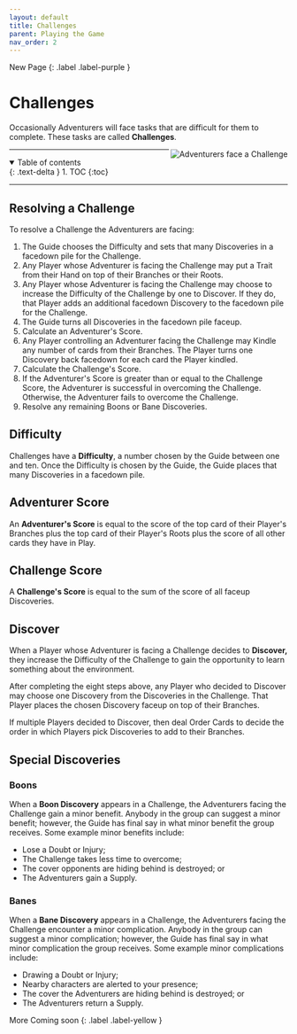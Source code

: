 ```yaml
---
layout: default
title: Challenges
parent: Playing the Game
nav_order: 2
---
```


<div markdown="1">
New Page
{: .label .label-purple }
</div>

# Challenges



Occasionally Adventurers will face tasks that are difficult for them to complete. These tasks are called **Challenges**.

<img align="right" src="https://plerpsandplerps.github.io/Sprouting-Tales/artwork/Art_Challenge.png" alt="Adventurers face a Challenge">

---

<details open markdown="block">
  <summary>
    Table of contents
  </summary>
  {: .text-delta }
1. TOC
{:toc}
</details>

---

## Resolving a Challenge

To resolve a Challenge the Adventurers are facing:
1. The Guide chooses the Difficulty and sets that many Discoveries in a facedown pile for the Challenge. 
2. Any Player whose Adventurer is facing the Challenge may put a Trait from their Hand on top of their Branches or their Roots.
2. Any Player whose Adventurer is facing the Challenge may choose to increase the Difficulty of the Challenge by one to Discover. If they do, that Player adds an additional facedown Discovery to the facedown pile for the Challenge.
3. The Guide turns all Discoveries in the facedown pile faceup.
4. Calculate an Adventurer's Score. 
6. Any Player controlling an Adventurer facing the Challenge may Kindle any number of cards from their Branches. The Player turns one Discovery back facedown for each card the Player kindled.
7. Calculate the Challenge's Score.
8. If the Adventurer's Score is greater than or equal to the Challenge Score, the Adventurer is successful in overcoming the Challenge. Otherwise, the Adventurer fails to overcome the Challenge. 
9. Resolve any remaining Boons or Bane Discoveries. 

## Difficulty

Challenges have a **Difficulty**, a number chosen by the Guide between one and ten. Once the Difficulty is chosen by the Guide, the Guide places that many Discoveries in a facedown pile. 

## Adventurer Score

An **Adventurer's Score** is equal to the score of the top card of their Player's Branches plus the top card of their Player's Roots plus the score of all other cards they have in Play. 

## Challenge Score

A **Challenge's Score** is equal to the sum of the score of all faceup Discoveries.

## Discover

When a Player whose Adventurer is facing a Challenge decides to **Discover,** they increase the Difficulty of the Challenge to gain the opportunity to learn something about the environment. 

After completing the eight steps above, any Player who decided to Discover may choose one Discovery from the Discoveries in the Challenge. That Player places the chosen Discovery faceup on top of their Branches. 

If multiple Players decided to Discover, then deal Order Cards to decide the order in which Players pick Discoveries to add to their Branches. 

## Special Discoveries

### Boons

When a **Boon Discovery** appears in a Challenge, the Adventurers facing the Challenge gain a minor benefit. Anybody in the group can suggest a minor benefit; however, the Guide has final say in what minor benefit the group receives. Some example minor benefits include:
- Lose a Doubt or Injury; 
- The Challenge takes less time to overcome;
- The cover opponents are hiding behind is destroyed; or
- The Adventurers gain a Supply. 

### Banes

When a **Bane Discovery** appears in a Challenge, the Adventurers facing the Challenge encounter a minor complication. Anybody in the group can suggest a minor complication; however, the Guide has final say in what minor complication the group receives. Some example minor complications include: 
- Drawing a Doubt or Injury;
- Nearby characters are alerted to your presence;
- The cover the Adventurers are hiding behind is destroyed; or
- The Adventurers return a Supply. 

<div markdown="1">
More Coming soon
{: .label .label-yellow }
</div>

<!-- 

## Example Challenge Resolution



-->
